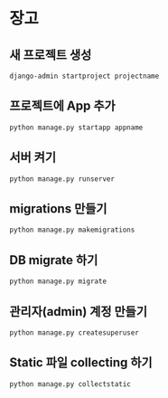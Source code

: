 # 장고

## 새 프로젝트 생성

    django-admin startproject projectname

## 프로젝트에 App 추가

    python manage.py startapp appname

## 서버 켜기

    python manage.py runserver

## migrations 만들기

    python manage.py makemigrations

## DB migrate 하기

    python manage.py migrate

## 관리자(admin) 계정 만들기

    python manage.py createsuperuser

## Static 파일 collecting 하기

    python manage.py collectstatic
